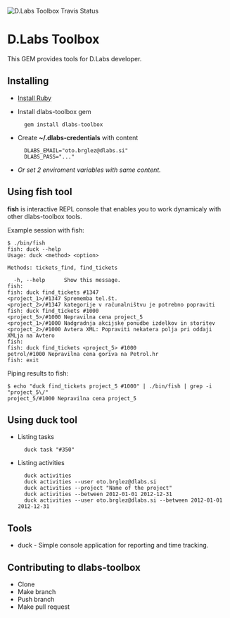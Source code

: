 ![D.Labs Toolbox Travis Status](https://secure.travis-ci.org/otobrglez/dlabs-toolbox.png?branch=master)

# D.Labs Toolbox

This GEM provides tools for D.Labs developer.

## Installing

* [Install Ruby](http://www.ruby-lang.org/en/downloads/)
* Install dlabs-toolbox gem

		gem install dlabs-toolbox

* Create **~/.dlabs-credentials** with content

		DLABS_EMAIL="oto.brglez@dlabs.si"
		DLABS_PASS="..."

* *Or set 2 enviroment variables with same content.*

## Using **fish** tool

**fish** is interactive REPL console that enables you to work dynamicaly with other dlabs-toolbox tools.

Example session with fish:

    $ ./bin/fish
    fish: duck --help
    Usage: duck <method> <option>

    Methods: tickets_find, find_tickets

      -h, --help      Show this message.
    fish:
    fish: duck find_tickets #1347
    <project_1>/#1347 Sprememba tel.št.
    <project_2>/#1347 kategorije v računalništvu je potrebno popraviti
    fish: duck find_tickets #1000
    <project_5>/#1000 Nepravilna cena project_5
    <project_1>/#1000 Nadgradnja akcijske ponudbe izdelkov in storitev
    <project_2>/#1000 Avtera XML: Popraviti nekatera polja pri oddaji XMLja na Avtero
    fish:
    fish: duck find_tickets <project_5> #1000
    petrol/#1000 Nepravilna cena goriva na Petrol.hr
    fish: exit

Piping results to fish:

    $ echo "duck find_tickets project_5 #1000" | ./bin/fish | grep -i "project_5\/"
    project_5/#1000 Nepravilna cena project_5

## Using **duck** tool

* Listing tasks

		duck task "#350"

* Listing activities

		duck activities
		duck activities --user oto.brglez@dlabs.si
		duck activities --project "Name of the project"
		duck activities --between 2012-01-01 2012-12-31
		duck activities --user oto.brglez@dlabs.si --between 2012-01-01 2012-12-31

## Tools

* duck - Simple console application for reporting and time tracking.

## Contributing to dlabs-toolbox

* Clone
* Make branch
* Push branch
* Make pull request

